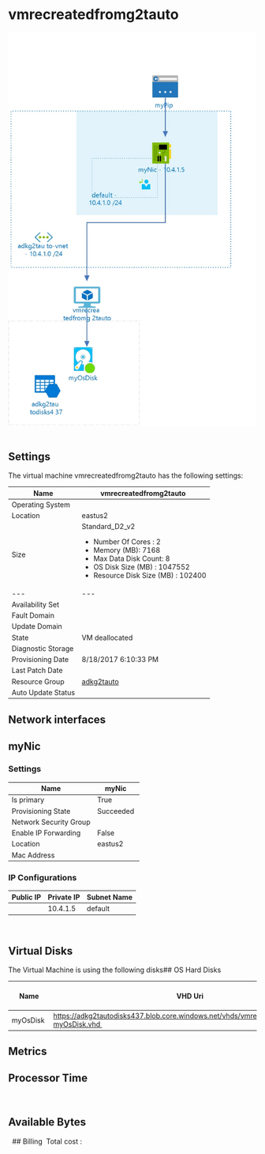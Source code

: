 # vmrecreatedfromg2tauto 
![alt text](/../assets/68beb7fdcc2e49eb809c0a483a43bf57.jpg) 
## Settings
The virtual machine vmrecreatedfromg2tauto has the following settings:

| Name | vmrecreatedfromg2tauto  |
| --- | --- |
| Operating System |   |
| Location | eastus2  |
| Size | Standard_D2_v2 <passthrough><ul><li><span>Number</span><span> </span><span>Of</span><span> </span><span>Cores</span><span> :</span><span> </span>2</li><li><span>Memory</span><span> (</span><span>MB</span><span>): </span>7168</li><li><span>Max</span><span> </span><span>Data</span><span> </span><span>Disk</span><span> </span><span>Count</span><span>: </span>8</li><li><span>OS Disk Size (MB</span><span>) :</span><span> </span>1047552</li><li><span>Resource Disk Size (MB</span><span>) :</span><span> </span>102400</li></ul></passthrough> |
| --- | --- |
| Availability Set |   |
| Fault Domain |   |
| Update Domain |   |
| State | VM deallocated  |
| Diagnostic Storage |   |
| Provisioning Date | 8/18/2017 6:10:33 PM  |
| Last Patch Date |   |
| Resource Group | [adkg2tauto](adkg2tauto-2034839542.md)  |
| Auto Update Status |   |


## Network interfaces

## myNic 

### Settings


| Name | myNic  |
| --- | --- |
| Is primary | True  |
| Provisioning State | Succeeded  |
| Network Security Group |   |
| Enable IP Forwarding | False  |
| Location | eastus2  |
| Mac Address |   |


### IP Configurations


| Public IP | Private IP | Subnet Name |
| --- | --- | --- |
|   | 10.4.1.5  | default  |
 
## Virtual Disks
The Virtual Machine is using the following disks## OS Hard Disks


| Name | VHD Uri | Size (GB) | Is Managed Disk | Host Caching |
| --- | --- | --- | --- | --- |
| myOsDisk  | https://adkg2tautodisks437.blob.core.windows.net/vhds/vmrecreatedfromg2tauto-myOsDisk.vhd  |   | False  | ReadWrite  |
## Metrics

## Processor Time
 
## Available Bytes
  ## Billing
 Total cost : 
